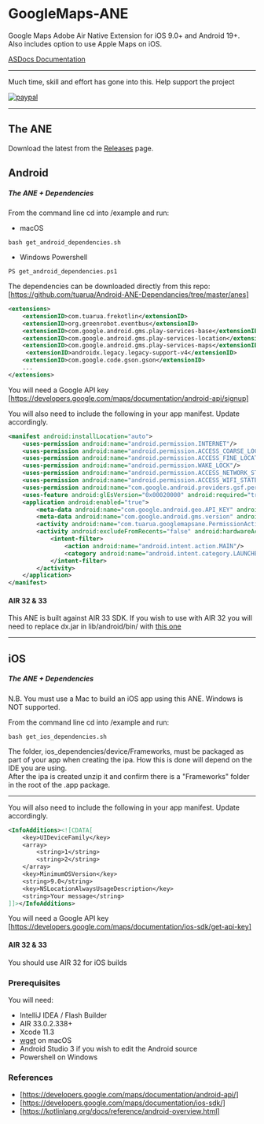 # GoogleMaps-ANE

Google Maps Adobe Air Native Extension for iOS 9.0+ and Android 19+. Also includes option to use Apple Maps on iOS.   

[ASDocs Documentation](https://tuarua.github.io/asdocs/googlemapsane/)   

-------------

Much time, skill and effort has gone into this. Help support the project

[![paypal](https://www.paypalobjects.com/en_US/i/btn/btn_donateCC_LG.gif)](https://www.paypal.com/cgi-bin/webscr?cmd=_s-xclick&hosted_button_id=5UR2T52J633RC)

-------------
 
## The ANE
 
Download the latest from the [Releases](https://github.com/tuarua/Google-Maps-ANE/releases) page.

 
## Android
 
##### The ANE + Dependencies
 
From the command line cd into /example and run:   
 - macOS
```shell
bash get_android_dependencies.sh
```
 - Windows Powershell
```shell
PS get_android_dependencies.ps1
```

The dependencies can be downloaded directly from this repo: 
[https://github.com/tuarua/Android-ANE-Dependancies/tree/master/anes]
 
```xml
<extensions>
    <extensionID>com.tuarua.frekotlin</extensionID>
    <extensionID>org.greenrobot.eventbus</extensionID>
    <extensionID>com.google.android.gms.play-services-base</extensionID>
    <extensionID>com.google.android.gms.play-services-location</extensionID>
    <extensionID>com.google.android.gms.play-services-maps</extensionID>
     <extensionID>androidx.legacy.legacy-support-v4</extensionID>
    <extensionID>com.google.code.gson.gson</extensionID>
    ...
</extensions>
```

You will need a Google API key   
[https://developers.google.com/maps/documentation/android-api/signup]

You will also need to include the following in your app manifest. Update accordingly.

```xml
<manifest android:installLocation="auto">
    <uses-permission android:name="android.permission.INTERNET"/>
    <uses-permission android:name="android.permission.ACCESS_COARSE_LOCATION"/>
    <uses-permission android:name="android.permission.ACCESS_FINE_LOCATION"/>
    <uses-permission android:name="android.permission.WAKE_LOCK"/>
    <uses-permission android:name="android.permission.ACCESS_NETWORK_STATE"/>
    <uses-permission android:name="android.permission.ACCESS_WIFI_STATE"/>
    <uses-permission android:name="com.google.android.providers.gsf.permission.READ_GSERVICES"/>
    <uses-feature android:glEsVersion="0x00020000" android:required="true"/>
    <application android:enabled="true">
        <meta-data android:name="com.google.android.geo.API_KEY" android:value="[Your API_KEY]"/>
        <meta-data android:name="com.google.android.gms.version" android:value="@integer/google_play_services_version" />
        <activity android:name="com.tuarua.googlemapsane.PermissionActivity" android:theme="@android:style/Theme.Translucent.NoTitleBar.Fullscreen" />
        <activity android:excludeFromRecents="false" android:hardwareAccelerated="true">
            <intent-filter>
                <action android:name="android.intent.action.MAIN"/>
                <category android:name="android.intent.category.LAUNCHER"/>
            </intent-filter>
        </activity>
    </application>
</manifest>
```

#### AIR 32 & 33
This ANE is built against AIR 33 SDK. If you wish to use with AIR 32 you will need to replace dx.jar in lib/android/bin/ with [this one](https://github.com/tuarua/Android-ANE-Dependencies/blob/master/AIR32_patch/lib/android/bin/dx.jar?raw=true)

-------------

## iOS

##### The ANE + Dependencies

N.B. You must use a Mac to build an iOS app using this ANE. Windows is NOT supported.

From the command line cd into /example and run:
```shell
bash get_ios_dependencies.sh
```


The folder, ios_dependencies/device/Frameworks, must be packaged as part of your app when creating the ipa. How this is done will depend on the IDE you are using.   
After the ipa is created unzip it and confirm there is a "Frameworks" folder in the root of the .app package.

-------------

You will also need to include the following in your app manifest. Update accordingly.
```xml
<InfoAdditions><![CDATA[            
    <key>UIDeviceFamily</key>
    <array>
        <string>1</string>
        <string>2</string>
    </array>
    <key>MinimumOSVersion</key>
    <string>9.0</string>
    <key>NSLocationAlwaysUsageDescription</key>
    <string>Your message</string>
]]></InfoAdditions>
```

You will need a Google API key   
[https://developers.google.com/maps/documentation/ios-sdk/get-api-key]

#### AIR 32 & 33
You should use AIR 32 for iOS builds

### Prerequisites

You will need:

- IntelliJ IDEA / Flash Builder
- AIR 33.0.2.338+
- Xcode 11.3
- [wget](http://rudix.org/packages/wget.html) on macOS
- Android Studio 3 if you wish to edit the Android source
- Powershell on Windows

### References
* [https://developers.google.com/maps/documentation/android-api/]
* [https://developers.google.com/maps/documentation/ios-sdk/]
* [https://kotlinlang.org/docs/reference/android-overview.html] 
